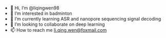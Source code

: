 - 👋 Hi, I’m @liqingwen98
- 👀 I’m interested in badminton
- 🌱 I’m currently learning ASR and nanopore sequencing signal decoding
- 💞️ I’m looking to collaborate on deep learning
- 📫 How to reach me li.qing.wen@foxmail.com

<!---
liqingwen98/liqingwen98 is a ✨ special ✨ repository because its `README.md` (this file) appears on your GitHub profile.
You can click the Preview link to take a look at your changes.
--->
